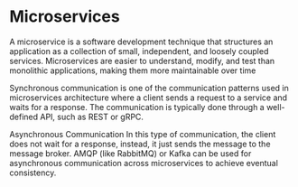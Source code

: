 # Microservices
A microservice is a software development technique that structures an application as a collection of small, independent, and loosely coupled services. Microservices are easier to understand, modify, and test than monolithic applications, making them more maintainable over time

Synchronous communication is one of the communication patterns used in microservices architecture where a client sends a request to a service and waits for a response. The communication is typically done through a well-defined API, such as REST or gRPC.

Asynchronous Communication
In this type of communication, the client does not wait for a response, instead, it just sends the message to the message broker. AMQP (like RabbitMQ) or Kafka can be used for asynchronous communication across microservices to achieve eventual consistency.
